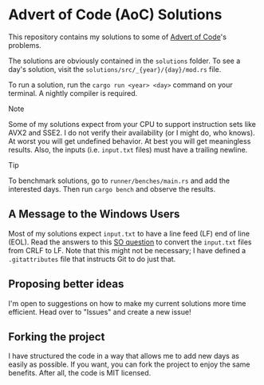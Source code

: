 # Advert of Code (AoC) Solutions

This repository contains my solutions to some of [Advert of Code](https://adventofcode.com/)'s problems.

The solutions are obviously contained in the `solutions` folder. To see a day's solution, visit the `solutions/src/_{year}/{day}/mod.rs` file.

To run a solution, run the `cargo run <year> <day>` command on your terminal. A nightly compiler is required.

> [!NOTE]
> Some of my solutions expect from your CPU to support instruction sets like AVX2 and SSE2. I do not verify their availability (or I might do, who knows). At worst you will get undefined behavior. At best you will get meaningless results.
> Also, the inputs (i.e. `input.txt` files) must have a trailing newline.

> [!TIP]
> To benchmark solutions, go to `runner/benches/main.rs` and add the interested days. Then run `cargo bench` and observe the results.

## A Message to the Windows Users

Most of my solutions expect `input.txt` to have a line feed (LF) end of line (EOL). Read the answers to this [SO question](https://stackoverflow.com/questions/27810758/how-to-replace-crlf-with-lf-in-a-single-file/27814403) to convert the `input.txt` files from CRLF to LF. Note that this might not be necessary; I have defined a `.gitattributes` file that instructs Git to do just that.

## Proposing better ideas

I'm open to suggestions on how to make my current solutions more time efficient. Head over to "Issues" and create a new issue!

## Forking the project

I have structured the code in a way that allows me to add new days as easily as possible.
If you want, you can fork the project to enjoy the same benefits. After all, the code is MIT licensed.
